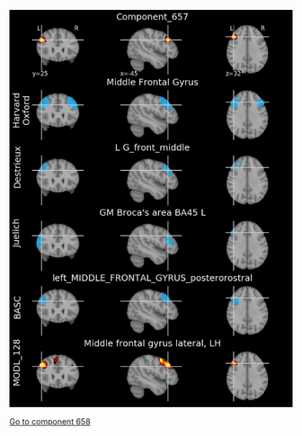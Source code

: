 


![657](preliminary/657.jpg "Component 657")

[Go to component 658](https://parietal-inria.github.io/MODL_atlas/1024/658 "Component 658")